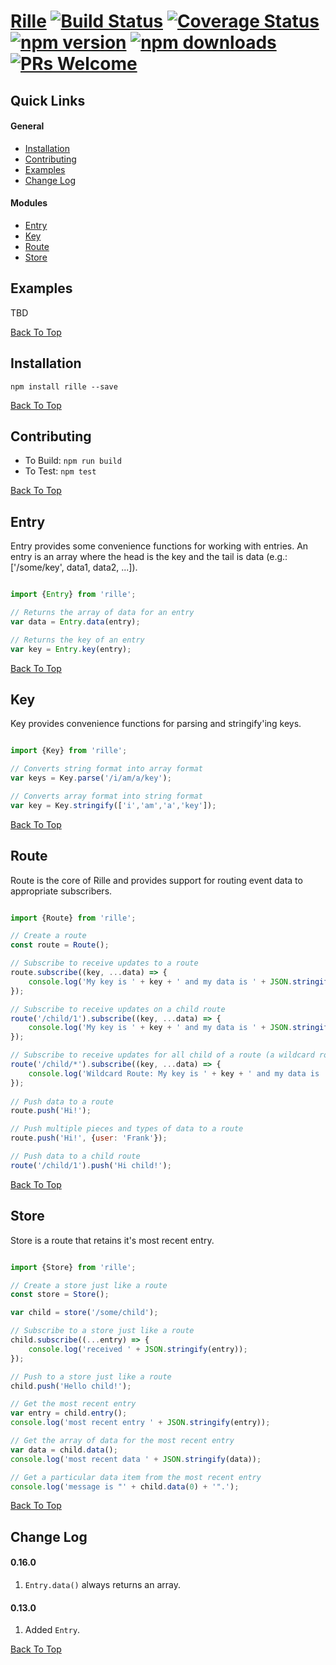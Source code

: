 # [Rille](http://www.rille.io) [![Build Status](https://img.shields.io/travis/dbmeads/rille/master.svg?style=flat-square)](https://travis-ci.org/dbmeads/rille) [![Coverage Status](https://img.shields.io/coveralls/dbmeads/rille/master.svg?style=flat-square)](https://coveralls.io/github/dbmeads/rille?branch=master) [![npm version](https://img.shields.io/npm/v/rille.svg?style=flat-square)](https://www.npmjs.com/package/rille) [![npm downloads](https://img.shields.io/npm/dm/rille.svg?style=flat-square)](https://www.npmjs.com/package/rille) [![PRs Welcome](https://img.shields.io/badge/PRs-welcome-brightgreen.svg?style=flat-square)](CONTRIBUTING.md#pull-requests)

## Quick Links

#### General
* [Installation](#installation)
* [Contributing](#contributing)
* [Examples](#examples)
* [Change Log](#change-log)

#### Modules
* [Entry](#entry)
* [Key](#key)
* [Route](#route)
* [Store](#store)

## Examples

TBD

[Back To Top](#quick-links)

## Installation

`npm install rille --save`

[Back To Top](#quick-links)

## Contributing

* To Build: `npm run build`
* To Test: `npm test`

[Back To Top](#quick-links)

## Entry

Entry provides some convenience functions for working with entries.  An entry is an array where the head is the key and the tail is data (e.g.: ['/some/key', data1, data2, ...]).


```js

import {Entry} from 'rille';

// Returns the array of data for an entry
var data = Entry.data(entry);

// Returns the key of an entry
var key = Entry.key(entry);

```

[Back To Top](#quick-links)

## Key

Key provides convenience functions for parsing and stringify'ing keys.

```js

import {Key} from 'rille';

// Converts string format into array format
var keys = Key.parse('/i/am/a/key');

// Converts array format into string format
var key = Key.stringify(['i','am','a','key']);

```

[Back To Top](#quick-links)

## Route

Route is the core of Rille and provides support for routing event data to appropriate subscribers.

```js

import {Route} from 'rille';

// Create a route
const route = Route();

// Subscribe to receive updates to a route
route.subscribe((key, ...data) => {
    console.log('My key is ' + key + ' and my data is ' + JSON.stringify(data));
});

// Subscribe to receive updates on a child route
route('/child/1').subscribe((key, ...data) => {
    console.log('My key is ' + key + ' and my data is ' + JSON.stringify(data));
});

// Subscribe to receive updates for all child of a route (a wildcard route)
route('/child/*').subscribe((key, ...data) => {
    console.log('Wildcard Route: My key is ' + key + ' and my data is ' + JSON.stringify(data));
});
                 
// Push data to a route
route.push('Hi!');

// Push multiple pieces and types of data to a route
route.push('Hi!', {user: 'Frank'}); 

// Push data to a child route
route('/child/1').push('Hi child!');

```

[Back To Top](#quick-links)

## Store

Store is a route that retains it's most recent entry.

```js

import {Store} from 'rille';

// Create a store just like a route
const store = Store();

var child = store('/some/child');

// Subscribe to a store just like a route
child.subscribe((...entry) => {
    console.log('received ' + JSON.stringify(entry));
});

// Push to a store just like a route
child.push('Hello child!');

// Get the most recent entry
var entry = child.entry();
console.log('most recent entry ' + JSON.stringify(entry));

// Get the array of data for the most recent entry
var data = child.data();
console.log('most recent data ' + JSON.stringify(data));

// Get a particular data item from the most recent entry
console.log('message is "' + child.data(0) + '".');

```

[Back To Top](#quick-links)

## Change Log

#### 0.16.0
1. `Entry.data()` always returns an array.

#### 0.13.0
1. Added `Entry`.

[Back To Top](#quick-links)